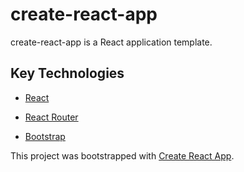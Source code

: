 # create-react-app
create-react-app is a React application template.

## Key Technologies

* [React](https://facebook.github.io/react)

* [React Router](https://reacttraining.com/react-router)

* [Bootstrap](https://getbootstrap.com)

This project was bootstrapped with [Create React App](https://github.com/facebookincubator/create-react-app).
